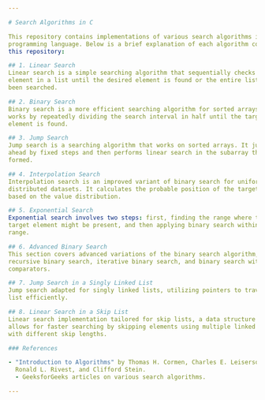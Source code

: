 ```yaml
---

# Search Algorithms in C

This repository contains implementations of various search algorithms in the C
programming language. Below is a brief explanation of each algorithm covered in
this repository:

## 1. Linear Search
Linear search is a simple searching algorithm that sequentially checks each
element in a list until the desired element is found or the entire list has
been searched.

## 2. Binary Search
Binary search is a more efficient searching algorithm for sorted arrays. It
works by repeatedly dividing the search interval in half until the target
element is found.

## 3. Jump Search
Jump search is a searching algorithm that works on sorted arrays. It jumps
ahead by fixed steps and then performs linear search in the subarray thus
formed.

## 4. Interpolation Search
Interpolation search is an improved variant of binary search for uniformly
distributed datasets. It calculates the probable position of the target element
based on the value distribution.

## 5. Exponential Search
Exponential search involves two steps: first, finding the range where the
target element might be present, and then applying binary search within that
range.

## 6. Advanced Binary Search
This section covers advanced variations of the binary search algorithm, such as
recursive binary search, iterative binary search, and binary search with custom
comparators.

## 7. Jump Search in a Singly Linked List
Jump search adapted for singly linked lists, utilizing pointers to traverse the
list efficiently.

## 8. Linear Search in a Skip List
Linear search implementation tailored for skip lists, a data structure that
allows for faster searching by skipping elements using multiple linked lists
with different skip lengths.

### References

- "Introduction to Algorithms" by Thomas H. Cormen, Charles E. Leiserson,
  Ronald L. Rivest, and Clifford Stein.
  - GeeksforGeeks articles on various search algorithms.

---
```

